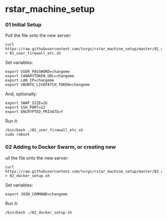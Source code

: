 # rstar_machine_setup

### 01 Initial Setup

Pull the file onto the new server:

```
curl https://raw.githubusercontent.com/turgs/rstar_machine_setup/master/01_user_firewall_etc.sh > 01_user_firewall_etc.sh
```
Set variables:

```
export USER_PASSWORD=changeme
export CANARYTOKEN_URL=changeme
export LAN_IP=changeme
export UBUNTU_LIVEPATCH_TOKEN=changeme
```

And, optionally:

```
export SWAP_SIZE=2G
export SSH_PORT=22
export ENCRYPTED_PRIVATE=Y
```

Run it:

```
/bin/bash ./01_user_firewall_etc.sh
sudo reboot
```

### 02 Adding to Docker Swarm, or creating new

ull the file onto the new server:

```
curl https://raw.githubusercontent.com/turgs/rstar_machine_setup/master/02_docker_setup.sh > 02_docker_setup.sh
```
Set variables:

```
export JOIN_COMMAND=changeme
```

Run it:

```
/bin/bash ./02_docker_setup.sh
```
